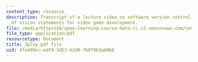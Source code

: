 ```yaml
---
content_type: resource
description: Transcript of a lecture video on software version control and the importance
  of vision statements for video game development.
file: /media/https%3A/open-learning-course-data-rc.s3.amazonaws.com/cms-611j-creating-video-games-fall-2014/4fe409ecedf93d5362d07b079b3ab0b8_2pfdTSZ-GUM.pdf
file_type: application/pdf
resourcetype: Document
title: 3play pdf file
uid: 4fe409ec-edf9-3d53-62d0-7b079b3ab0b8
---
```

